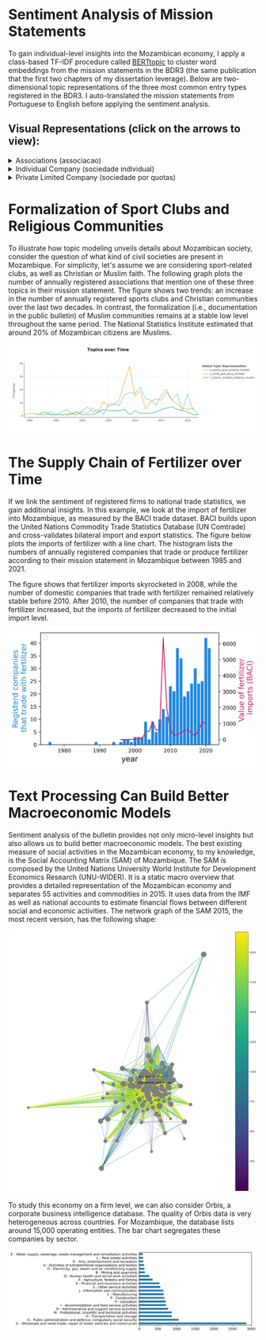 <head>
    <link rel="stylesheet" href="../styles.css">
</head>

# Sentiment Analysis of Mission Statements

To gain individual-level insights into the Mozambican economy, I apply a class-based TF-IDF procedure called [BERTtopic](https://arxiv.org/abs/2203.05794) to cluster word embeddings from the mission statements in the BDR3 (the same publication that the first two chapters of my dissertation leverage). Below are two-dimensional topic representations of the three most common entry types registered in the BDR3. I auto-translated the mission statements from Portuguese to English before applying the sentiment analysis.

## Visual Representations (click on the arrows to view):

<details> 
<summary> Associations (associacao) </summary>
<br>
 <iframe src= "../assets/bert_topics/intertopic_distance/associacao_topic.html" width="100%" height="800px"></iframe>
</details>

<details> 
<summary> Individual Company (sociedade individual) </summary>
<br>
<iframe src="../assets/bert_topics/intertopic_distance/sociedade_individual_topic.html" width="100%" height="800px"></iframe>
</details>

<details> 
<summary> Private Limited Company (sociedade por quotas) </summary>
<br>
<iframe src="../assets/bert_topics/intertopic_distance/sociedade_por_quotas_topic.html" width="100%" height="800px"></iframe>
</details>

# Formalization of Sport Clubs and Religious Communities 

To illustrate how topic modeling unveils details about Mozambican society, consider the question of what kind of civil societies are present in Mozambique. For simplicity, let's assume we are considering sport-related clubs, as well as Christian or Muslim faith. The following graph plots the number of annually registered associations that mention one of these three topics in their mission statement. The figure shows two trends: an increase in the number of annually registered sports clubs and Christian communities over the last two decades. In contrast, the formalization (i.e., documentation in the public bulletin) of Muslim communities remains at a stable low level throughout the same period. The National Statistics Institute estimated that around 20% of Mozambican citizens are Muslims.

<img class="markdown-image" src="../assets/bert_topics/football_christian_muslim.png" alt="football_christian_muslim.png">

# The Supply Chain of Fertilizer over Time

If we link the sentiment of registered firms to national trade statistics, we gain additional insights. In this example, we look at the import of fertilizer into Mozambique, as measured by the BACI trade dataset. BACI builds upon the United Nations Commodity Trade Statistics Database (UN Comtrade) and cross-validates bilateral import and export statistics. The figure below plots the imports of fertilizer with a line chart. The histogram lists the numbers of annually registered companies that trade or produce fertilizer according to their mission statement in Mozambique between 1985 and 2021.

The figure shows that fertilizer imports skyrocketed in 2008, while the number of domestic companies that trade with fertilizer remained relatively stable before 2010. After 2010, the number of companies that trade with fertilizer increased, but the imports of fertilizer decreased to the initial import level.

<img class="markdown-image" src="../assets/baci_bdr/fertilizer.jpg" alt="fertilizer.jpg">

# Text Processing Can Build Better Macroeconomic Models

Sentiment analysis of the bulletin provides not only micro-level insights but also allows us to build better macroeconomic models. The best existing measure of social activities in the Mozambican economy, to my knowledge, is the Social Accounting Matrix (SAM) of Mozambique. The SAM is composed by the United Nations University World Institute for Development Economics Research (UNU-WIDER). It is a static macro overview that provides a detailed representation of the Mozambican economy and separates 55 activities and commodities in 2015. It uses data from the IMF as well as national accounts to estimate financial flows between different social and economic activities. The network graph of the SAM 2015, the most recent version, has the following shape:

<img class="markdown-image" src="../assets/accounting_matrix/sam_15.jpg" alt="sam_15.jpg">

To study this economy on a firm level, we can also consider Orbis, a corporate business intelligence database. The quality of Orbis data is very heterogeneous across countries. For Mozambique, the database lists around 15,000 operating entities. The bar chart segregates these companies by sector.

<img class="markdown-image" src="../assets/orbis_moz/barh_orbis.jpg" alt="barh_orbis.jpg">